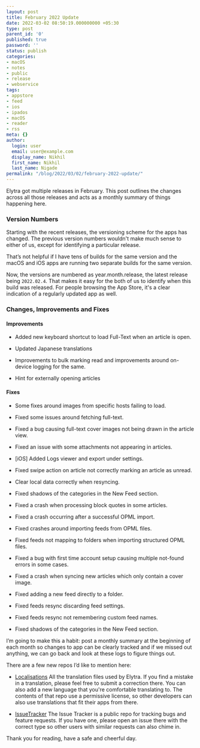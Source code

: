 ```yaml
---
layout: post
title: February 2022 Update
date: 2022-03-02 08:50:19.000000000 +05:30
type: post
parent_id: '0'
published: true
password: ''
status: publish
categories:
- macOS
- notes
- public
- release
- webservice
tags:
- appstore
- feed
- ios
- ipados
- macOS
- reader
- rss
meta: {}
author:
  login: user
  email: user@example.com
  display_name: Nikhil
  first_name: Nikhil
  last_name: Nigade
permalink: "/blog/2022/03/02/february-2022-update/"
---
```

<p>Elytra got multiple releases in February. This post outlines the changes across all those releases and acts as a monthly summary of things happening here.</p>
<h3 id="versionnumbers">Version Numbers</h3>
<p>Starting with the recent releases, the versioning scheme for the apps has changed. The previous version numbers wouldn't make much sense to either of us, except for identifying a particular release.</p>
<p>That&#8217;s not helpful if I have tens of builds for the same version and the macOS and iOS apps are running two separate builds for the same version.</p>
<p>Now, the versions are numbered as year.month.release, the latest release being <code>2022.02.4</code>. That makes it easy for the both of us to identify when this build was released. For people browsing the App Store, it's a clear indication of a regularly updated app as well.</p>
<h3 id="changesimprovementsandfixes">Changes, Improvements and Fixes</h3>
<h4 id="improvements">Improvements</h4>
<ul>
<li>
<p>Added new keyboard shortcut to load Full-Text when an article is open.</p>
</li>
<li>
<p>Updated Japanese translations</p>
</li>
<li>
<p>Improvements to bulk marking read and improvements around on-device logging for the same.</p>
</li>
<li>
<p>Hint for externally opening articles</p>
</li>
</ul>
<h4 id="fixes">Fixes</h4>
<ul>
<li>
<p>Some fixes around images from specific hosts failing to load.</p>
</li>
<li>
<p>Fixed some issues around fetching full-text.</p>
</li>
<li>
<p>Fixed a bug causing full-text cover images not being drawn in the article view.</p>
</li>
<li>
<p>Fixed an issue with some attachments not appearing in articles.</p>
</li>
<li>
<p>[iOS] Added Logs viewer and export under settings.</p>
</li>
<li>
<p>Fixed swipe action on article not correctly marking an article as unread.</p>
</li>
<li>
<p>Clear local data correctly when resyncing.</p>
</li>
<li>
<p>Fixed shadows of the categories in the New Feed section.</p>
</li>
<li>
<p>Fixed a crash when processing block quotes in some articles.</p>
</li>
<li>
<p>Fixed a crash occurring after a successful OPML import.</p>
</li>
<li>
<p>Fixed crashes around importing feeds from OPML files.</p>
</li>
<li>
<p>Fixed feeds not mapping to folders when importing structured OPML files.</p>
</li>
<li>
<p>Fixed a bug with first time account setup causing multiple not-found errors in some cases.</p>
</li>
<li>
<p>Fixed a crash when syncing new articles which only contain a cover image.</p>
</li>
<li>
<p>Fixed adding a new feed directly to a folder.</p>
</li>
<li>
<p>Fixed feeds resync discarding feed settings.</p>
</li>
<li>
<p>Fixed feeds resync not remembering custom feed names.</p>
</li>
<li>
<p>Fixed shadows of the categories in the New Feed section.</p>
</li>
</ul>
<p>I&#8217;m going to make this a habit: post a monthly summary at the beginning of each month so changes to app can be clearly tracked and if we missed out anything, we can go back and look at these logs to figure things out.</p>
<p>There are a few new repos I&#8217;d like to mention here:</p>
<ul>
<li>
<p><a href="https://github.com/ElytraApp/Localisations">Localisations</a> All the translation files used by Elytra. If you find a mistake in a translation, please feel free to submit a correction there. You can also add a new language that you're comfortable translating to. The contents of that repo use a permissive license, so other developers can also use translations that fit their apps from there.</p>
</li>
<li>
<p><a href="https://github.com/ElytraApp/IssueTracker">IssueTracker</a> The Issue Tracker is a public repo for tracking bugs and feature requests. If you have one, please open an issue there with the correct type so other users with similar requests can also chime in.</p>
</li>
</ul>
<p>Thank you for reading, have a safe and cheerful day.</p>
